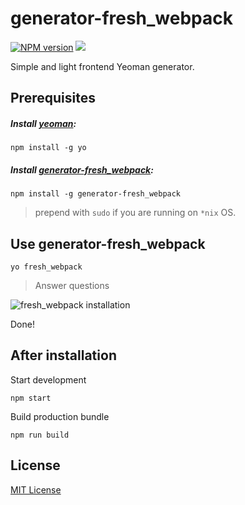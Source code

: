 # generator-fresh_webpack

[![NPM version][npm-image]][npm-url]
![][license-url]

Simple and light frontend Yeoman generator.

## Prerequisites ##

##### Install [yeoman](http://yeoman.io/):
`npm install -g yo`

##### Install [generator-fresh_webpack](https://www.npmjs.com/package/generator-fresh_webpack):
`npm install -g generator-fresh_webpack`

> prepend with `sudo` if you are running on `*nix` OS.

## Use generator-fresh_webpack ##

`yo fresh_webpack`

> Answer questions

![fresh_webpack installation](http://i.imgur.com/u0QQ4cn.jpg "vintage-frontend questions")

Done!

## After installation ##

Start development

```
npm start
```

Build production bundle

```
npm run build
```

## License ##

[MIT License](https://github.com/FesakSerhii/Fresh-WebPack/blob/master/LICENSE)

[npm-url]: https://www.npmjs.com/package/generator-fresh_webpack
[npm-image]: https://badge.fury.io/js/generator-fresh_webpack.svg
[license-url]: https://img.shields.io/npm/l/express.svg
